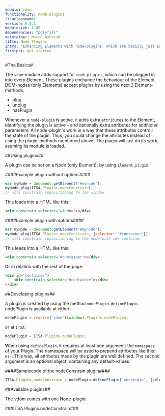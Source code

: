 ```yaml
---
module: vdom
functionality: node-plugins
itsaclassname:
version: 0.0.1
modulesize: 1.69
dependencies: "polyfill"
maintainer: Marco Asbreuk
title: Node Plugins
intro: "Enhancing Elements with node-plugins, which are basicly just extra attributes working together with modulecode."
firstpar: get-started
---
```




#The Basics#

The `vdom`-module adds support for `node-plugins`, which can be plugged in into every Element. These plugins enchance the behaviour of the Element. DOM-nodes (only Elements) accept plugins by using the next 3 Element-methods:

* plug
* unplug
* hasPlugin

Whenever a `node-plugin` is active, it adds extra `attributes` to the Element, identifying the plugin is active - and optionally extra attributes for additional parameters. All node-plugin's work in a way that these attributes controll the state of the plugin. Thus, you could change the attributes instead of using the plugin-methods mentioned above. The plugin will just do its work, asuming its module is loaded.


##Using plugins##

A plugin can be set on a Node (only Element), by using `Element.plugin`:

####Example plugin without options####
```js
var myNode = document.getElement('#mynode');
myNode.plug(ITSA.Plugins.nodeConstrain);
// will constrain repositioning to the window
```

This leads into a HTML like this:

```html
<div constrain-selector="window"></div>
```

####Example plugin with options####
```js
var myNode = document.getElement('#mynode');
myNode.plug(ITSA.Plugins.nodeConstrain, {selector: '#container'});
// will constrain repositioning to the node with id=`container`
```

This leads into a HTML like this:

```html
<div constrain-selector="#container"></div>
```

Or in relation with the rest of the page:

```html
<div id="container">
    <div constrain-selector="#container"></div>
</div>
```


##Developing plugins##

A plugin is created by using the method `nodePlugin.definePlugin`. nodePlugin is available at either:

```js
nodePlugin = require('vdom')(window).Plugins.nodePlugin;
```

or at `ITSA`:

```js
nodePlugin = ITSA.Plugins.nodePlugin;
```

When using `definePlugin`, it requires at least one argument: the `namespace` of your Plugin. The namespace will be used to prepend attributes like this: `ns-`. This way, all attributes made by the plugin are well defined. The second argument is an optional object, containing any default-values.

####Samplecode of the nodeConstrain plugin####
```js
ITSA.Plugins.nodeConstrain = nodePlugin.definePlugin('constrain', {selector: 'window'});
```


##Available plugins##

The vdom comes with one Node-plugin:

###ITSA.Plugins.nodeConstrain###